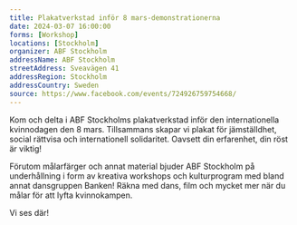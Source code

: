 ```yaml
---
title: Plakatverkstad inför 8 mars-demonstrationerna
date: 2024-03-07 16:00:00
forms: [Workshop]
locations: [Stockholm]
organizer: ABF Stockholm
addressName: ABF Stockholm
streetAddress: Sveavägen 41
addressRegion: Stockholm
addressCountry: Sweden
source: https://www.facebook.com/events/724926759754668/
---
```

Kom och delta i ABF Stockholms plakatverkstad inför den internationella kvinnodagen den 8 mars. Tillsammans skapar vi plakat för jämställdhet, social rättvisa och internationell solidaritet. Oavsett din erfarenhet, din röst är viktig!

Förutom målarfärger och annat material bjuder ABF Stockholm på underhållning i form av kreativa workshops och kulturprogram med bland annat dansgruppen Banken! Räkna med dans, film och mycket mer när du målar för att lyfta kvinnokampen.

Vi ses där!
